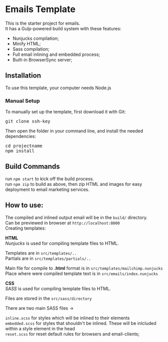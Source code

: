 <h1>Emails Template</h1>

This is the starter project for emails. <br>
It has a Gulp-powered build system with these features:

*  Nunjucks compilation;
*  Minify HTML;
*  Sass compilation;
*  Full email inlining and embedded process;
*  Built-in BrowserSync server;


<h2>Installation</h2>
To use this template, your computer needs Node.js


<h3>Manual Setup</h3>

To manually set up the template, first download it with Git:

<pre>git clone ssh-key</pre>

Then open the folder in your command line, and install the needed dependencies:

<pre>
cd projectname
npm install
</pre>


<h2>Build Commands</h2>
run <code>npm start</code> to kick off the build process. <br>
run <code>npm zip</code> to build as above, then zip HTML and images for easy deployment to email marketing services.


<h2>How to use:</h2>


The compiled and inlined output email will be in the <code>build/</code> directory. <br> 
Can be previewed in browser at `http://localhost:8000` <br>
Creating templates:

**HTML** <br>
*Nunjucks* is used for compiling template files to HTML.

Templates are in <code>src/templates/.. </code> <br>
Partials  are in <code>src/templates/partials/.. </code> <br>

Main file for compile to **.html** format is in <code>src/templates/mailchimp.nunjucks</code> <br>
Place where were compiled template text is in <code>src/emails/index.nunjucks</code>


**CSS** <br>
*SASS* is used for compiling template files to HTML.

Files are stored in the <code>src/sass/directory</code>

There are two main SASS files ->

<code>inline.scss</code> for styles which will be inlined to their elements <br>
<code>embedded.scss</code> for styles that shouldn't be inlined. These will be inlcluded within a style element in the head <br>
<code>reset.scss</code> for reset default rules for browsers and email-clients;

